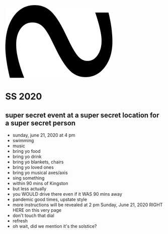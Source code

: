 ![image-20200620055830990](./image-20200620055830990.png)



# SS 2020
## super secret event at a super secret location for a super secret person
- sunday, june 21, 2020 at 4 pm
- swimming
- music
- bring yo food
- bring yo drink
- bring yo blankets, chairs
- bring yo loved ones
- bring yo musical axes/axis
- sing something
- within 90 mins of Kingston
- but less actually
- you WOULD drive there even if it WAS 90 mins away
- pandemic good times, upstate style
- more instructions will be revealed at 2 pm Sunday, June 21, 2020 RIGHT HERE on this very page
- don't touch that dial
- refresh
- oh wait, did we mention it's the solstice?

